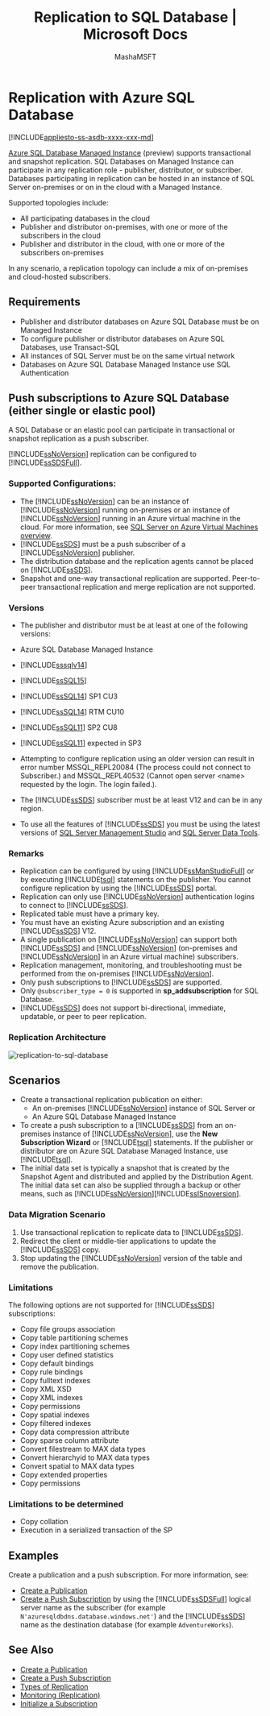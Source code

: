 ﻿---
title: "Replication to SQL Database | Microsoft Docs"
ms.custom: ""
ms.date: "6/7/2018"
ms.prod: sql
ms.prod_service: "database-engine, sql-database"
ms.component: "replication"
ms.reviewer: ""
ms.suite: "sql"
ms.technology: 
  - "replication"
ms.tgt_pltfrm: ""
ms.topic: conceptual
helpviewer_keywords: 
  - "SQL Database replication"
  - "replication, SQL Database"
ms.assetid: e8484da7-495f-4dac-b38e-bcdc4691f9fa
caps.latest.revision: 15
author: "MashaMSFT"
ms.author: "mathoma"
manager: craigg
monikerRange: "= azuresqldb-current || >= sql-server-2016 || = sqlallproducts-allversions"
---
# Replication with Azure SQL Database

[!INCLUDE[appliesto-ss-asdb-xxxx-xxx-md](../../includes/appliesto-ss-asdb-xxxx-xxx-md.md)]

[Azure SQL Database Managed Instance](http://docs.microsoft.com/azure/sql-database/sql-database-managed-instance) (preview) supports transactional and snapshot replication. SQL Databases on Managed Instance can participate in any replication role - publisher, distributor, or subscriber. Databases participating in replication can be hosted in an instance of SQL Server on-premises or on in the cloud with a Managed Instance. 

Supported topologies include:

- All participating databases in the cloud
- Publisher and distributor on-premises, with one or more of the subscribers in the cloud
- Publisher and distributor in the cloud, with one or more of the subscribers on-premises

In any scenario, a replication topology can include a mix of on-premises and cloud-hosted subscribers.

## Requirements

- Publisher and distributor databases on Azure SQL Database must be on Managed Instance
- To configure publisher or distributor databases on Azure SQL Databases, use Transact-SQL
- All instances of SQL Server must be on the same virtual network
- Databases on Azure SQL Database Managed Instance use SQL Authentication

## Push subscriptions to Azure SQL Database (either single or elastic pool) 

A SQL Database or an elastic pool can participate in transactional or snapshot replication as a push subscriber.

  [!INCLUDE[ssNoVersion](../../includes/ssnoversion-md.md)] replication can be configured to [!INCLUDE[ssSDSFull](../../includes/sssdsfull-md.md)].  
 
### **Supported Configurations:**  
 -  The [!INCLUDE[ssNoVersion](../../includes/ssnoversion-md.md)] can be an instance of [!INCLUDE[ssNoVersion](../../includes/ssnoversion-md.md)] running on-premises or an instance of [!INCLUDE[ssNoVersion](../../includes/ssnoversion-md.md)] running in an Azure virtual machine in the cloud. For more information, see [SQL Server on Azure Virtual Machines overview](https://azure.microsoft.com/documentation/articles/virtual-machines-sql-server-infrastructure-services/).  
 - [!INCLUDE[ssSDS](../../includes/sssds-md.md)] must be a push subscriber of a [!INCLUDE[ssNoVersion](../../includes/ssnoversion-md.md)] publisher.  
 -  The distribution database and the replication agents cannot be placed on [!INCLUDE[ssSDS](../../includes/sssds-md.md)].  
 - Snapshot and one-way transactional replication are supported. Peer-to-peer transactional replication and merge replication are not supported.  
 
### Versions  
- The publisher and distributor must be at least at one of the following versions:  
 
 - Azure SQL Database Managed Instance
 - [!INCLUDE[sssqlv14](../../includes/sssqlv14-md.md)]  
 - [!INCLUDE[ssSQL15](../../includes/sssql15-md.md)]  
 - [!INCLUDE[ssSQL14](../../includes/sssql14-md.md)] SP1 CU3  
 - [!INCLUDE[ssSQL14](../../includes/sssql14-md.md)] RTM CU10  
 - [!INCLUDE[ssSQL11](../../includes/sssql11-md.md)] SP2 CU8  
 - [!INCLUDE[ssSQL11](../../includes/sssql11-md.md)] expected in SP3  
 
- Attempting to configure replication using an older version can result in error number MSSQL_REPL20084 (The process could not connect to Subscriber.) and MSSQL_REPL40532 (Cannot open server \<name> requested by the login. The login failed.).  
- The [!INCLUDE[ssSDS](../../includes/sssds-md.md)] subscriber must be at least V12 and can be in any region.  
 
 - To use all the features of [!INCLUDE[ssSDS](../../includes/sssds-md.md)] you must be using the latest versions of [SQL Server Management Studio](../../ssms/download-sql-server-management-studio-ssms.md) and [SQL Server Data Tools](../../ssdt/download-sql-server-data-tools-ssdt.md).  
 
### Remarks  
 - Replication can be configured by using [!INCLUDE[ssManStudioFull](../../includes/ssmanstudiofull-md.md)] or by executing [!INCLUDE[tsql](../../includes/tsql-md.md)] statements on the publisher. You cannot configure replication by using the [!INCLUDE[ssSDS](../../includes/sssds-md.md)] portal.  
 - Replication can only use [!INCLUDE[ssNoVersion](../../includes/ssnoversion-md.md)] authentication logins to connect to [!INCLUDE[ssSDS](../../includes/sssds-md.md)].  
 - Replicated table must have a primary key.  
 - You must have an existing Azure subscription and an existing [!INCLUDE[ssSDS](../../includes/sssds-md.md)] V12.  
 - A single publication on [!INCLUDE[ssNoVersion](../../includes/ssnoversion-md.md)] can support both [!INCLUDE[ssSDS](../../includes/sssds-md.md)] and [!INCLUDE[ssNoVersion](../../includes/ssnoversion-md.md)] (on-premises and [!INCLUDE[ssNoVersion](../../includes/ssnoversion-md.md)] in an Azure virtual machine) subscribers.  
 - Replication management, monitoring, and troubleshooting must be performed from the on-premises [!INCLUDE[ssNoVersion](../../includes/ssnoversion-md.md)].  
 - Only push subscriptions to [!INCLUDE[ssSDS](../../includes/sssds-md.md)] are supported.  
 - Only `@subscriber_type = 0` is supported in **sp_addsubscription** for SQL Database.  
 - [!INCLUDE[ssSDS](../../includes/sssds-md.md)] does not support bi-directional, immediate, updatable, or peer to peer replication.  
 
### Replication Architecture  
 ![replication-to-sql-database](../../relational-databases/replication/media/replication-to-sql-database.png "replication-to-sql-database")  

## Scenarios  
 
* Create a transactional replication publication on either:
  - An on-premises [!INCLUDE[ssNoVersion](../../includes/ssnoversion-md.md)] instance of SQL Server
   or
  - An Azure SQL Database Managed Instance
* To create a push subscription to a [!INCLUDE[ssSDS](../../includes/sssds-md.md)] from an on-premises instance of [!INCLUDE[ssNoVersion](../../includes/ssnoversion-md.md)], use the **New Subscription Wizard** or [!INCLUDE[tsql](../../includes/tsql-md.md)] statements. If the publisher or distributor are on Azure SQL Database Managed Instance, use [!INCLUDE[tsql](../../includes/tsql-md.md)].
* The initial data set is typically a snapshot that is created by the Snapshot Agent and distributed and applied by the Distribution Agent. The initial data set can also be supplied through a backup or other means, such as [!INCLUDE[ssNoVersion](../../includes/ssnoversion-md.md)][!INCLUDE[ssISnoversion](../../includes/ssisnoversion-md.md)].  
 
### Data Migration Scenario  
 
 1.  Use transactional replication to replicate data to [!INCLUDE[ssSDS](../../includes/sssds-md.md)].  
 2.  Redirect the client or middle-tier applications to update the [!INCLUDE[ssSDS](../../includes/sssds-md.md)] copy.  
 3.  Stop updating the [!INCLUDE[ssNoVersion](../../includes/ssnoversion-md.md)] version of the table and remove the publication.  
 
### Limitations  
  The following options are not supported for [!INCLUDE[ssSDS](../../includes/sssds-md.md)] subscriptions:  
 
 - Copy file groups association  
 - Copy table partitioning schemes  
 - Copy index partitioning schemes  
 - Copy user defined statistics  
 - Copy default bindings  
 - Copy rule bindings  
 - Copy fulltext indexes  
 - Copy XML XSD  
 - Copy XML indexes  
 - Copy permissions  
 - Copy spatial indexes  
 - Copy filtered indexes  
 - Copy data compression attribute  
 - Copy sparse column attribute  
 - Convert filestream to MAX data types  
 - Convert hierarchyid to MAX data types  
 - Convert spatial to MAX data types  
 - Copy extended properties  
 - Copy permissions  
 
### Limitations to be determined 
 
 - Copy collation  
 - Execution in a serialized transaction of the SP  
 
## Examples  
  Create a publication and a push subscription. For more information, see:  

 - [Create a Publication](../../relational-databases/replication/publish/create-a-publication.md)  
 - [Create a Push Subscription](../../relational-databases/replication/create-a-push-subscription.md) by using the [!INCLUDE[ssSDSFull](../../includes/sssdsfull-md.md)] logical server name as the subscriber (for example `N'azuresqldbdns.database.windows.net'`) and the [!INCLUDE[ssSDS](../../includes/sssds-md.md)] name as the destination database (for example `AdventureWorks`).  
 
## See Also  
 - [Create a Publication](../../relational-databases/replication/publish/create-a-publication.md) 
 - [Create a Push Subscription](../../relational-databases/replication/create-a-push-subscription.md) 
 - [Types of Replication](../../relational-databases/replication/types-of-replication.md) 
 - [Monitoring &#40;Replication&#41;](../../relational-databases/replication/monitor/monitoring-replication.md) 
 - [Initialize a Subscription](../../relational-databases/replication/initialize-a-subscription.md)  
